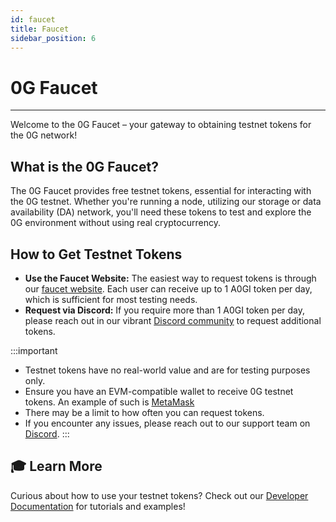```yaml
---
id: faucet
title: Faucet
sidebar_position: 6
---
```


# 0G Faucet
---

Welcome to the 0G Faucet – your gateway to obtaining testnet tokens for the 0G network!

## What is the 0G Faucet?

The 0G Faucet provides free testnet tokens, essential for interacting with the 0G testnet. Whether you're running a node, utilizing our storage or data availability (DA) network, you'll need these tokens to test and explore the 0G environment without using real cryptocurrency.

## How to Get Testnet Tokens
- **Use the Faucet Website:** The easiest way to request tokens is through our [faucet website](https://faucet.0g.ai). Each user can receive up to 1 A0GI token per day, which is sufficient for most testing needs.
- **Request via Discord:** If you require more than 1 A0GI token per day, please reach out in our vibrant [Discord community](https://discord.com/invite/0glabs) to request additional tokens.

:::important 
- Testnet tokens have no real-world value and are for testing purposes only.
- Ensure you have an EVM-compatible wallet to receive 0G testnet tokens. An example of such is [MetaMask](https://metamask.io/download/)
- There may be a limit to how often you can request tokens.
- If you encounter any issues, please reach out to our support team on [Discord](https://discord.com/invite/0glabs).
:::

## 🎓 Learn More

Curious about how to use your testnet tokens? Check out our [Developer Documentation](../run-a-node) for tutorials and examples!
